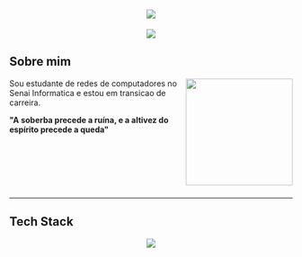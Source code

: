 <h1 align="center">
  <img src=https://capsule-render.vercel.app/api?type=rounded&height=250&color=003153&text=CLAUDIA&fontColor=FFFFFF&fontAlignY=50>
</h1>

<p align="center">
<img src=https://readme-typing-svg.herokuapp.com?font=roboto&size=32&duration=6000&pause=2000&color=FFFFFF&center=true&vCenter=true&width=435&lines=Transicao+de+carreira>
  <p>

  ## Sobre mim

  <img align="right" height="190" src="https://cdn.pixabay.com/animation/2023/05/17/16/04/16-04-26-783_512.gif">

  Sou estudante de redes de computadores no Senai Informatica e estou em transicao de carreira.

  **"A soberba precede a ruína, e a altivez do espírito precede a queda"**

  <br>
  <br>
  <br>
  <br>
  <br>

  ---

  ## Tech Stack

  <p align="center">

  <img src="https://skillicons.dev/icons?i=aws,azure,nginx,grafana,windows,ps">  
  </p>
<p align="center">
  
</p>
  
